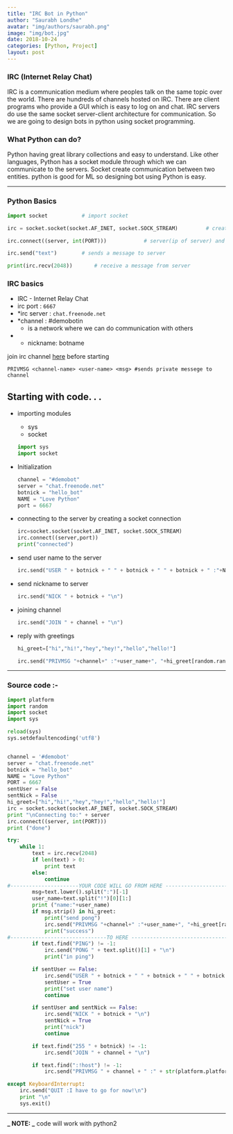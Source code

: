 ```yaml
---
title: "IRC Bot in Python"
author: "Saurabh Londhe"
avatar: "img/authors/saurabh.png"
image: "img/bot.jpg"
date: 2018-10-24
categories: [Python, Project]
layout: post
---
```


### IRC (Internet Relay Chat)

IRC is a communication medium where peoples talk on the same topic over the world. There are hundreds of channels hosted on IRC. There are client programs who provide a GUI which is easy to log on and chat. IRC servers do use the same socket server-client architecture for communication. So we are going to design bots in python using socket programming.

### What Python can do?

Python having great library collections and easy to understand. Like other languages, Python has a socket module through which we can communicate to the servers. Socket create communication between two entities. python is good for ML so designing bot using Python is easy.

---

### Python Basics

```python
import socket           # import socket

irc = socket.socket(socket.AF_INET, socket.SOCK_STREAM)         # create socket object

irc.connect((server, int(PORT)))            # server(ip of server) and port number

irc.send("text")        # sends a message to server

print(irc.recv(2048))       # receive a message from server
```

### IRC basics

- IRC - Internet Relay Chat
- irc port : `6667`
- \*irc server : `chat.freenode.net`
- \*channel : #demobotin
  - is a network where we can do communication with others
- - nickname: botname

join irc channel [here](https://webchat.freenode.net/?channels=%23demobot) before starting

```
PRIVMSG <channel-name> <user-name> <msg> #sends private messege to channel
```

## Starting with code. . .

- importing modules

  - sys
  - socket

  ```python
  import sys
  import socket
  ```

- Initialization

  ```python
  channel = "#demobot"
  server = "chat.freenode.net"
  botnick = "hello_bot"
  NAME = "Love Python"
  port = 6667
  ```

- connecting to the server by creating a socket connection

  ```python
  irc=socket.socket(socket.AF_INET, socket.SOCK_STREAM)
  irc.connect((server,port))
  print("connected")
  ```

- send user name to the server

  ```python
  irc.send("USER " + botnick + " " + botnick + " " + botnick + " :"+NAME+"\n")
  ```

- send nickname to server

  ```python
  irc.send("NICK " + botnick + "\n")
  ```

- joining channel

  ```python
  irc.send("JOIN " + channel + "\n")
  ```

- reply with greetings

  ```python
  hi_greet=["hi","hi!","hey","hey!","hello","hello!"]

  irc.send("PRIVMSG "+channel+" :"+user_name+", "+hi_greet[random.randint(0, 5)]+" \n")
  ```

---

### Source code :-

```python
import platform
import random
import socket
import sys

reload(sys)
sys.setdefaultencoding('utf8')


channel = '#demobot'
server = "chat.freenode.net"
botnick = "hello_bot"
NAME = "Love Python"
PORT = 6667
sentUser = False
sentNick = False
hi_greet=["hi","hi!","hey","hey!","hello","hello!"]
irc = socket.socket(socket.AF_INET, socket.SOCK_STREAM)
print "\nConnecting to:" + server
irc.connect((server, int(PORT)))
print ("done")

try:
    while 1:
        text = irc.recv(2048)
        if len(text) > 0:
            print text
        else:
            continue
#----------------------YOUR CODE WILL GO FROM HERE -----------------------
        msg=text.lower().split(":")[-1]
        user_name=text.split("!")[0][1:]
        print ("name:"+user_name)
        if msg.strip() in hi_greet:
            print("send pong")
            irc.send("PRIVMSG "+channel+" :"+user_name+", "+hi_greet[random.randint(0, 5)]+" \n")
            print("success")
#-------------------------------TO HERE ----------------------------------
        if text.find("PING") != -1:
            irc.send("PONG " + text.split()[1] + "\n")
            print("in ping")

        if sentUser == False:
            irc.send("USER " + botnick + " " + botnick + " " + botnick + " :"+NAME+"\n")
            sentUser = True
            print("set user name")
            continue

        if sentUser and sentNick == False:
            irc.send("NICK " + botnick + "\n")
            sentNick = True
            print("nick")
            continue

        if text.find("255 " + botnick) != -1:
            irc.send("JOIN " + channel + "\n")

        if text.find(":!host") != -1:
            irc.send("PRIVMSG " + channel + " :" + str(platform.platform()) + "\n")

except KeyboardInterrupt:
    irc.send("QUIT :I have to go for now!\n")
    print "\n"
    sys.exit()
```

---

**_ NOTE: _**
code will work with python2
